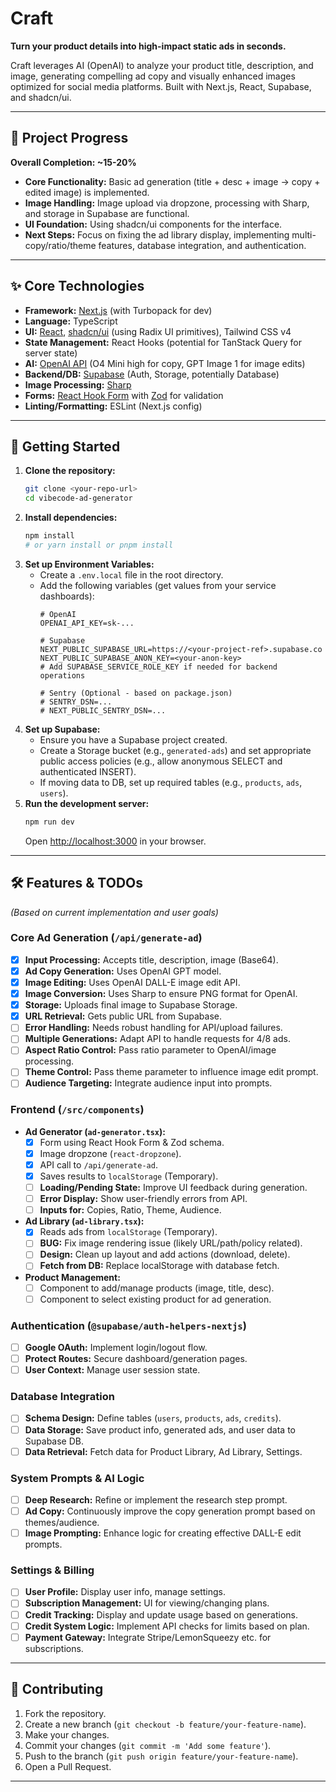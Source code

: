 # Craft

**Turn your product details into high-impact static ads in seconds.**

Craft leverages AI (OpenAI) to analyze your product title, description, and image, generating compelling ad copy and visually enhanced images optimized for social media platforms. Built with Next.js, React, Supabase, and shadcn/ui.

---

## 🚦 Project Progress

**Overall Completion: ~15-20%**

-   **Core Functionality:** Basic ad generation (title + desc + image → copy + edited image) is implemented.
-   **Image Handling:** Image upload via dropzone, processing with Sharp, and storage in Supabase are functional.
-   **UI Foundation:** Using shadcn/ui components for the interface.
-   **Next Steps:** Focus on fixing the ad library display, implementing multi-copy/ratio/theme features, database integration, and authentication.

---

## ✨ Core Technologies

-   **Framework:** [Next.js](https://nextjs.org/) (with Turbopack for dev)
-   **Language:** TypeScript
-   **UI:** [React](https://react.dev/), [shadcn/ui](https://ui.shadcn.com/) (using Radix UI primitives), Tailwind CSS v4
-   **State Management:** React Hooks (potential for TanStack Query for server state)
-   **AI:** [OpenAI API](https://openai.com/api/) (O4 Mini high for copy, GPT Image 1 for image edits)
-   **Backend/DB:** [Supabase](https://supabase.com/) (Auth, Storage, potentially Database)
-   **Image Processing:** [Sharp](https://sharp.pixelplumbing.com/)
-   **Forms:** [React Hook Form](https://react-hook-form.com/) with [Zod](https://zod.dev/) for validation
-   **Linting/Formatting:** ESLint (Next.js config)

---

## 🚀 Getting Started

1.  **Clone the repository:**
    ```bash
    git clone <your-repo-url>
    cd vibecode-ad-generator
    ```
2.  **Install dependencies:**
    ```bash
    npm install
    # or yarn install or pnpm install
    ```
3.  **Set up Environment Variables:**
    -   Create a `.env.local` file in the root directory.
    -   Add the following variables (get values from your service dashboards):
        ```env
        # OpenAI
        OPENAI_API_KEY=sk-...

        # Supabase
        NEXT_PUBLIC_SUPABASE_URL=https://<your-project-ref>.supabase.co
        NEXT_PUBLIC_SUPABASE_ANON_KEY=<your-anon-key>
        # Add SUPABASE_SERVICE_ROLE_KEY if needed for backend operations

        # Sentry (Optional - based on package.json)
        # SENTRY_DSN=...
        # NEXT_PUBLIC_SENTRY_DSN=...
        ```
4.  **Set up Supabase:**
    -   Ensure you have a Supabase project created.
    -   Create a Storage bucket (e.g., `generated-ads`) and set appropriate public access policies (e.g., allow anonymous SELECT and authenticated INSERT).
    -   If moving data to DB, set up required tables (e.g., `products`, `ads`, `users`).
5.  **Run the development server:**
    ```bash
    npm run dev
    ```
    Open [http://localhost:3000](http://localhost:3000) in your browser.

---

## 🛠️ Features & TODOs

*(Based on current implementation and user goals)*

### Core Ad Generation (`/api/generate-ad`)
-   [x] **Input Processing:** Accepts title, description, image (Base64).
-   [x] **Ad Copy Generation:** Uses OpenAI GPT model.
-   [x] **Image Editing:** Uses OpenAI DALL-E image edit API.
-   [x] **Image Conversion:** Uses Sharp to ensure PNG format for OpenAI.
-   [x] **Storage:** Uploads final image to Supabase Storage.
-   [x] **URL Retrieval:** Gets public URL from Supabase.
-   [ ] **Error Handling:** Needs robust handling for API/upload failures.
-   [ ] **Multiple Generations:** Adapt API to handle requests for 4/8 ads.
-   [ ] **Aspect Ratio Control:** Pass ratio parameter to OpenAI/image processing.
-   [ ] **Theme Control:** Pass theme parameter to influence image edit prompt.
-   [ ] **Audience Targeting:** Integrate audience input into prompts.

### Frontend (`/src/components`)
-   **Ad Generator (`ad-generator.tsx`):**
    -   [x] Form using React Hook Form & Zod schema.
    -   [x] Image dropzone (`react-dropzone`).
    -   [x] API call to `/api/generate-ad`.
    -   [x] Saves results to `localStorage` (Temporary).
    -   [ ] **Loading/Pending State:** Improve UI feedback during generation.
    -   [ ] **Error Display:** Show user-friendly errors from API.
    -   [ ] **Inputs for:** Copies, Ratio, Theme, Audience.
-   **Ad Library (`ad-library.tsx`):**
    -   [x] Reads ads from `localStorage` (Temporary).
    -   [ ] **BUG:** Fix image rendering issue (likely URL/path/policy related).
    -   [ ] **Design:** Clean up layout and add actions (download, delete).
    -   [ ] **Fetch from DB:** Replace localStorage with database fetch.
-   **Product Management:**
    -   [ ] Component to add/manage products (image, title, desc).
    -   [ ] Component to select existing product for ad generation.

### Authentication (`@supabase/auth-helpers-nextjs`)
-   [ ] **Google OAuth:** Implement login/logout flow.
-   [ ] **Protect Routes:** Secure dashboard/generation pages.
-   [ ] **User Context:** Manage user session state.

### Database Integration
-   [ ] **Schema Design:** Define tables (`users`, `products`, `ads`, `credits`).
-   [ ] **Data Storage:** Save product info, generated ads, and user data to Supabase DB.
-   [ ] **Data Retrieval:** Fetch data for Product Library, Ad Library, Settings.

### System Prompts & AI Logic
-   [ ] **Deep Research:** Refine or implement the research step prompt.
-   [ ] **Ad Copy:** Continuously improve the copy generation prompt based on themes/audience.
-   [ ] **Image Prompting:** Enhance logic for creating effective DALL-E edit prompts.

### Settings & Billing
-   [ ] **User Profile:** Display user info, manage settings.
-   [ ] **Subscription Management:** UI for viewing/changing plans.
-   [ ] **Credit Tracking:** Display and update usage based on generations.
-   [ ] **Credit System Logic:** Implement API checks for limits based on plan.
-   [ ] **Payment Gateway:** Integrate Stripe/LemonSqueezy etc. for subscriptions.

---

## 📝 Contributing

1.  Fork the repository.
2.  Create a new branch (`git checkout -b feature/your-feature-name`).
3.  Make your changes.
4.  Commit your changes (`git commit -m 'Add some feature'`).
5.  Push to the branch (`git push origin feature/your-feature-name`).
6.  Open a Pull Request.

---
